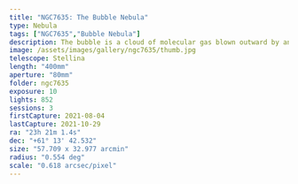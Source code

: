```yaml
---
title: "NGC7635: The Bubble Nebula"
type: Nebula
tags: ["NGC7635","Bubble Nebula"]
description: The bubble is a cloud of molecular gas blown outward by an energetic young star and supercharged so it glows.
image: /assets/images/gallery/ngc7635/thumb.jpg
telescope: Stellina
length: "400mm"
aperture: "80mm"
folder: ngc7635
exposure: 10
lights: 852
sessions: 3 
firstCapture: 2021-08-04 
lastCapture: 2021-10-29
ra: "23h 21m 1.4s"
dec: "+61° 13' 42.532"
size: "57.709 x 32.977 arcmin"
radius: "0.554 deg"
scale: "0.618 arcsec/pixel"
---
```

